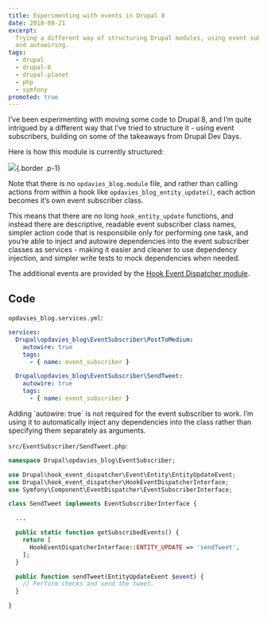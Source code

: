 ```yaml
---
title: Experimenting with events in Drupal 8
date: 2018-08-21
excerpt:
  Trying a different way of structuring Drupal modules, using event subscribers
  and autowiring.
tags:
  - drupal
  - drupal-8
  - drupal-planet
  - php
  - symfony
promoted: true
---
```


I’ve been experimenting with moving some code to Drupal 8, and I’m quite
intrigued by a different way that I’ve tried to structure it - using event
subscribers, building on some of the takeaways from Drupal Dev Days.

Here is how this module is currently structured:

![](/images/blog/events-drupal-8/1.png){.border .p-1}

Note that there is no `opdavies_blog.module` file, and rather than calling
actions from within a hook like `opdavies_blog_entity_update()`, each action
becomes it’s own event subscriber class.

This means that there are no long `hook_entity_update` functions, and instead
there are descriptive, readable event subscriber class names, simpler action
code that is responsibile only for performing one task, and you’re able to
inject and autowire dependencies into the event subscriber classes as services -
making it easier and cleaner to use dependency injection, and simpler write
tests to mock dependencies when needed.

The additional events are provided by the
[Hook Event Dispatcher module](https://www.drupal.org/project/hook_event_dispatcher).

## Code

`opdavies_blog.services.yml`:

```yaml
services:
  Drupal\opdavies_blog\EventSubscriber\PostToMedium:
    autowire: true
    tags:
      - { name: event_subscriber }

  Drupal\opdavies_blog\EventSubscriber\SendTweet:
    autowire: true
    tags:
      - { name: event_subscriber }
```

<div class="note" markdown="1">
Adding `autowire: true` is not required for the event subscriber to work. I’m using it to automatically inject any dependencies into the class rather than specifying them separately as arguments.
</div>

`src/EventSubscriber/SendTweet.php`:

```php
namespace Drupal\opdavies_blog\EventSubscriber;

use Drupal\hook_event_dispatcher\Event\Entity\EntityUpdateEvent;
use Drupal\hook_event_dispatcher\HookEventDispatcherInterface;
use Symfony\Component\EventDispatcher\EventSubscriberInterface;

class SendTweet implements EventSubscriberInterface {

  ...

  public static function getSubscribedEvents() {
    return [
      HookEventDispatcherInterface::ENTITY_UPDATE => 'sendTweet',
    ];
  }

  public function sendTweet(EntityUpdateEvent $event) {
    // Perform checks and send the tweet.
  }

}
```
